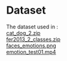 # Dataset<br>
The dataset used in :<br>
[cat_dog_2.zip](https://drive.google.com/file/d/1dYNJ6mZVDD9RpTOTQXLU4vrrE1hAN2Eo/view?usp=share_link)<br>
[fer2013_2_classes.zip](https://drive.google.com/file/d/1dfq1-fLHjmGNTX1nrgj3UFC9PZktiO5j/view?usp=share_link)<br>
[faces_emotions.png](https://drive.google.com/file/d/1fR9X7GxpTu-Ln_rA_rh2KoD3l3kFFH01/view?usp=share_link)<br>
[emotion_test01.mp4](https://drive.google.com/file/d/1EGqxUKDBZB3iIaibZ_Ob7ylbCo80UZnc/view?usp=share_link)<br>

